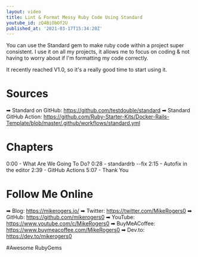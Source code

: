 ```yaml
---
layout: video
title: Lint & Format Messy Ruby Code Using Standard
youtube_id: zQ4BiObOf2U
published_at: '2021-03-17T15:34:20Z'
---
```

You can use the Standard gem to make ruby code within a project super consistent. I use it on all my projects, it allows me to focus on coding & not having to worry about if I'm formatting my code correctly.

It recently reached V1.0, so it's a really good time to start using it.

# Sources

➡ Standard on GitHub: https://github.com/testdouble/standard
➡ Standard GitHub Action: https://github.com/Ruby-Starter-Kits/Docker-Rails-Template/blob/master/.github/workflows/standard.yml

# Chapters

0:00 - What Are We Going To Do?
0:28 - standardrb --fix
2:15 - Autofix in the editor
2:39 - GitHub Actions
5:07 - Thank You

# Follow Me Online

➡ Blog: https://mikerogers.io/
➡ Twitter: https://twitter.com/MikeRogers0
➡ GitHub: https://github.com/mikerogers0
➡ YouTube: https://www.youtube.com/c/MikeRogers0
➡ BuyMeACoffee: https://www.buymeacoffee.com/MikeRogers0
➡ Dev.to: https://dev.to/mikerogers0

#Awesome RubyGems